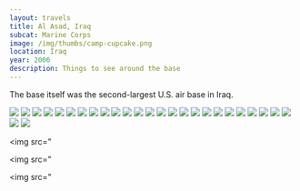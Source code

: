 ```yaml
--- 
layout: travels
title: Al Asad, Iraq
subcat: Marine Corps
image: /img/thumbs/camp-cupcake.png
location: Iraq
year: 2006
description: Things to see around the base
---
```


The base itself was the second-largest U.S. air base in Iraq.

 <img src="https://lh3.googleusercontent.com/-9ETmLLxyDoY/TwzY3gQ8sqI/AAAAAAAAA1A/YMhX2HKEes8/w600-h450-no/00371.jpg">

 <img src="https://lh4.googleusercontent.com/-gBwsHUi1k5o/TwzY3ptlT1I/AAAAAAAAA08/QrrQCFc2zt0/w600-h450-no/00380.jpg">

 <img src="https://lh5.googleusercontent.com/-BIAnCQmn3sE/TwzY3gZc7fI/AAAAAAAAA1M/YIjkmA-qE6Q/w600-h450-no/00383.jpg">

 <img src="https://lh4.googleusercontent.com/-4K2oSU5m0PA/TwzY4VWc5xI/AAAAAAAAA1w/oACiz5hedCU/w600-h450-no/00386.jpg">

 <img src="https://lh5.googleusercontent.com/-8zZWe8nmpgo/TwzY4ciNtdI/AAAAAAAAA1Q/YwPK1dW4lFA/w600-h450-no/00408.jpg">

 <img src="https://lh4.googleusercontent.com/-wlI9yyDmi8g/TwzY4vcDzyI/AAAAAAAAA1g/v3wdPN6yE2g/w600-h450-no/00419.jpg">

 <img src="https://lh4.googleusercontent.com/-VXEXsrha0dA/TwzY4peF7tI/AAAAAAAAA1c/PHq-stTmEW8/w600-h450-no/00442.jpg">

 <img src="https://lh3.googleusercontent.com/-EAYT8zR9BPI/TwzY5C3gReI/AAAAAAAAA1s/Aem05TYIqEU/w600-h450-no/00444.jpg">

 <img src="https://lh5.googleusercontent.com/-TQ54jPDHIzI/TwzY5Vev7vI/AAAAAAAAA2Q/-5VnrvSu1UY/w600-h450-no/00461.jpg">

 <img src="https://lh3.googleusercontent.com/-isXypUN5stw/TwzY56D3LXI/AAAAAAAAA2A/KKZBvl9NE9U/w600-h450-no/00477.jpg">

 <img src="https://lh5.googleusercontent.com/-tod2vjp0wws/TwzY55FdV3I/AAAAAAAAA18/urcbsashKhU/w600-h450-no/00500.jpg">

 <img src="https://lh4.googleusercontent.com/-tOwDyd7e1W4/TwzY6acg7JI/AAAAAAAAA2M/6sftl-iQXYg/w600-h450-no/00506.jpg">

 <img src="https://lh5.googleusercontent.com/-8Y-9v5eOJkU/TwzY6pwgHLI/AAAAAAAAA2c/JCrVAQvm650/w600-h450-no/00515.jpg">

 <img src="https://lh5.googleusercontent.com/-qy_sS6R8nZw/TwzY7Kqw5AI/AAAAAAAAA2w/iPtH1O_gGxw/w600-h450-no/img_1283.jpg">

 <img src="https://lh3.googleusercontent.com/-jale7juvIkw/TwzY7F3SCjI/AAAAAAAAA2g/Igu3xtjY2GM/w600-h450-no/img_1341.jpg">

 <img src="https://lh6.googleusercontent.com/-pbgk3Ln9kNw/TwzY7W7IB6I/AAAAAAAAA2s/FxADyrnL6ZI/w600-h450-no/img_1419.jpg">

 <img src="https://lh6.googleusercontent.com/-DvtVhNeaiLs/TwzY7sjvKpI/AAAAAAAAA28/yzcCjYh1gaI/w600-h450-no/img_1448.jpg">

 <img src="https://lh5.googleusercontent.com/-b9yEH5xRpgg/TwzY8C_8ZNI/AAAAAAAAA3A/dX9akrwAcB8/w600-h450-no/img_1467.jpg">

 <img src="https://lh4.googleusercontent.com/-Vg7-5eQ4UPM/TwzY8eWyduI/AAAAAAAAA3M/JrrKVa1PVOA/w600-h450-no/img_1468.jpg">

 <img src="https://lh6.googleusercontent.com/-s9bZUwRNqe4/TwzY8mA_uTI/AAAAAAAAA3Q/OPLIWc5UGcg/w600-h450-no/img_1504.jpg">

 <img src="https://lh6.googleusercontent.com/-M9XBfvGt5Ew/TwzY8xTKbpI/AAAAAAAAA3k/bNQZJPJwYcQ/w600-h450-no/img_1556.jpg">

 <img src="https://lh4.googleusercontent.com/-_usc-6kr2pU/TwzY9B4XRlI/AAAAAAAAA3g/O-3cTnVba5c/w600-h450-no/img_1559.jpg">

 <img src="https://lh4.googleusercontent.com/-QleyVNCVmXY/TwzY9Sp-oiI/AAAAAAAAA34/Nku_Kdt8OoY/w600-h450-no/img_1564.jpg">

 <img src="https://lh6.googleusercontent.com/-fnaC81N_8qM/TwzY-rMEJzI/AAAAAAAAA4A/OJw2Y_kgMXw/w389-h521-no/img_1578.jpg">

 <img src="https://lh6.googleusercontent.com/-mbvdlqoifQY/TwzY-XSgOtI/AAAAAAAAA30/gUFs2s4KnnI/w600-h450-no/img_1583.jpg">

 <img src="https://lh5.googleusercontent.com/-1Ixx0ubgGeA/TwzY_yodGbI/AAAAAAAAA4U/YH8gmFLl6wg/w600-h450-no/mp.png">

 <img src="https://lh6.googleusercontent.com/-E1_umF1qQL8/TwzY_HAZupI/AAAAAAAAA4M/5BkaaoLE2ng/w600-h450-no/mytruck.jpg">

 <img src="

 <img src="

 <img src="


